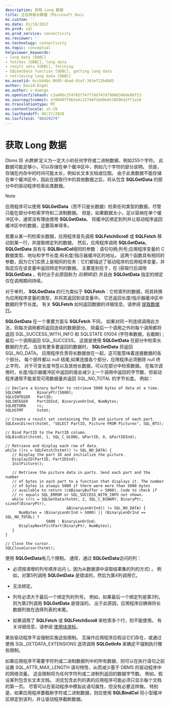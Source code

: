 ```yaml
---
description: 获取 Long 数据
title: 正在获取长数据 |Microsoft Docs
ms.custom: ''
ms.date: 01/19/2017
ms.prod: sql
ms.prod_service: connectivity
ms.reviewer: ''
ms.technology: connectivity
ms.topic: conceptual
helpviewer_keywords:
- long data [ODBC]
- fetches [ODBC], long data
- result sets [ODBC], fetching
- SQLGetData function [ODBC], getting long data
- retrieving long data [ODBC]
ms.assetid: 6ccb44bc-8695-4bad-91af-363ef22bdb85
author: David-Engel
ms.author: v-daenge
ms.openlocfilehash: c3a40bc3f4f65f747776d747d79868340de06f53
ms.sourcegitcommit: e700497f962e4c2274df16d9e651059b42ff1a10
ms.translationtype: MT
ms.contentlocale: zh-CN
ms.lasthandoff: 08/17/2020
ms.locfileid: "88429279"
---
```

# <a name="getting-long-data"></a>获取 Long 数据
Dbms 将 *长数据* 定义为一定大小的任何字符或二进制数据，例如255个字符。 此数据可能足够小，可以存储在单个缓冲区中，例如几个字符的部分说明。 但是，存储在内存中的时间可能太长，例如长文本文档或位图。 由于此类数据不能存储在单个缓冲区中，因此在提取行中的其他数据之后，将从包含 **SQLGetData** 的部分中的驱动程序检索此类数据。  
  
> [!NOTE]  
>  应用程序可以使用 **SQLGetData**（而不只是长数据）检索任何类型的数据，尽管只能在部分中检索字符和二进制数据。 但是，如果数据太小，足以容纳在单个缓冲区中，通常没有理由使用 **SQLGetData**。 将缓冲区绑定到列并让驱动程序返回缓冲区中的数据，这要简单得多。  
  
 若要从某一列检索长数据，应用程序首先调用 **SQLFetchScroll** 或 **SQLFetch** 移动到某一行，并提取绑定列的数据。 然后，应用程序调用 **SQLGetData**。 **SQLGetData** 具有与 **SQLBindCol**相同的参数：语句句柄;列号;应用程序变量的 C 数据类型、地址和字节长度;和长度/指示器缓冲区的地址。 这两个函数具有相同的参数，因为它们实质上是相同的任务：它们都描述了驱动程序的应用程序变量，并指定应在该变量中返回特定列的数据。 主要差别在于，在 (获取行后调用 **SQLGetData** ，有时出于此原因称为 *后期绑定*) 并且由 **SQLGetData** 指定的绑定仅在调用期间持续。  
  
 对于单列， **SQLGetData** 的行为类似于 **SQLFetch**：它检索列的数据，将其转换为应用程序变量的类型，并将其返回到该变量中。 它还返回长度/指示器缓冲区中数据的字节长度。 有关 **SQLFetch** 如何返回数据的详细信息，请参阅 [提取数据行](../../../odbc/reference/develop-app/fetching-a-row-of-data.md)。  
  
 **SQLGetData** 在一个重要方面与 **SQLFetch** 不同。 如果对同一列连续调用此方法，则每次调用都将返回连续的数据部分。 除最后一个调用之外的每个调用都将返回 SQL_SUCCESS_WITH_INFO 和 SQLSTATE 01004 (字符串数据，右截断) ;最后一个调用返回 SQL_SUCCESS。 这就是使用 **SQLGetData** 在部分中检索长数据的方式。 当没有更多要返回的数据时， **SQLGetData** 将返回 SQL_NO_DATA。 应用程序负责将长数据放在一起，这可能意味着连接数据的各个部分。 每个部件都以 null 结尾;如果连接各个部分，应用程序必须删除 null 终止字符。 对于可变长度书签以及其他长数据，可以在部分中检索数据。 在每次调用时，长度/指示器缓冲区中返回的值会减少上一个调用中返回的字节数，但驱动程序通常不能发现可用数据量并返回 SQL_NO_TOTAL 的字节长度。 例如：  
  
```  
// Declare a binary buffer to retrieve 5000 bytes of data at a time.  
SQLCHAR       BinaryPtr[5000];  
SQLUINTEGER   PartID;  
SQLINTEGER    PartIDInd, BinaryLenOrInd, NumBytes;  
SQLRETURN     rc;   
SQLHSTMT      hstmt;  
  
// Create a result set containing the ID and picture of each part.  
SQLExecDirect(hstmt, "SELECT PartID, Picture FROM Pictures", SQL_NTS);  
  
// Bind PartID to the PartID column.  
SQLBindCol(hstmt, 1, SQL_C_ULONG, &PartID, 0, &PartIDInd);  
  
// Retrieve and display each row of data.  
while ((rc = SQLFetch(hstmt)) != SQL_NO_DATA) {  
   // Display the part ID and initialize the picture.  
   DisplayID(PartID, PartIDInd);  
   InitPicture();  
  
   // Retrieve the picture data in parts. Send each part and the number   
   // of bytes in each part to a function that displays it. The number   
   // of bytes is always 5000 if there were more than 5000 bytes   
   // available to return (cbBinaryBuffer > 5000). Code to check if   
   // rc equals SQL_ERROR or SQL_SUCCESS_WITH_INFO not shown.  
   while ((rc = SQLGetData(hstmt, 2, SQL_C_BINARY, BinaryPtr, sizeof(BinaryPtr),  
                           &BinaryLenOrInd)) != SQL_NO_DATA) {  
      NumBytes = (BinaryLenOrInd > 5000) || (BinaryLenOrInd == SQL_NO_TOTAL) ?  
                  5000 : BinaryLenOrInd;  
      DisplayNextPictPart(BinaryPtr, NumBytes);  
   }  
}  
  
// Close the cursor.  
SQLCloseCursor(hstmt);  
```  
  
 使用 **SQLGetData**有几个限制。 通常，通过 **SQLGetData**访问的列：  
  
-   必须按递增的列号顺序访问 (，因为从数据源中读取结果集的列的方式) 。 例如，对第5列调用 **SQLGetData** 是错误的，然后为第4列调用它。  
  
-   无法绑定。  
  
-   列号必须大于最后一个绑定列的列号。 例如，如果最后一个绑定列是第3列，则为第2列调用 **SQLGetData** 是错误的。 出于此原因，应用程序应确保将长数据列放在选择列表的末尾。  
  
-   如果调用了 **SQLFetch** 或 **SQLFetchScroll** 来检索多个行，则不能使用。 有关详细信息，请参阅 [使用块游标](../../../odbc/reference/develop-app/using-block-cursors.md)。  
  
 某些驱动程序不会强制实施这些限制。 互操作应用程序应假设它们存在，或通过使用 SQL_GETDATA_EXTENSIONS 选项调用 **SQLGetInfo** 来确定不强制执行哪些限制。  
  
 如果应用程序不需要字符列或二进制数据列中的所有数据，则可以在执行语句之前设置 SQL_ATTR_MAX_LENGTH 语句特性，从而减少基于 DBMS 的驱动程序中的网络流量。 这会限制将为任何字符列或二进制列返回的数据字节数。 例如，假设某列包含长文本文档。 浏览包含此列的表的应用程序可能必须只显示每个文档的第一页。 尽管可以在驱动程序中模拟此语句属性，但没有必要这样做。 特别是，如果应用程序要截断字符或二进制数据，则应使用 **SQLBindCol** 将小型缓冲区绑定到该列，并让驱动程序截断数据。
